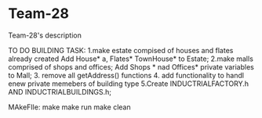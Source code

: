 # Team-28
Team-28's description


TO DO BUILDING TASK:
  1.make estate compised of houses and flates already created
    Add House* a, Flates* TownHouse* to Estate;
  2.make malls comprised of shops and offices;
    Add Shops * nad Offices* private variables to Mall;
  3. remove all getAddress() functions
  4. add functionality to handl enew private memebers of building type
  5.Create INDUCTRIALFACTORY.h AND INDUCTRIALBUILDINGS.h;


MAkeFIle:
make 
make run
make clean

